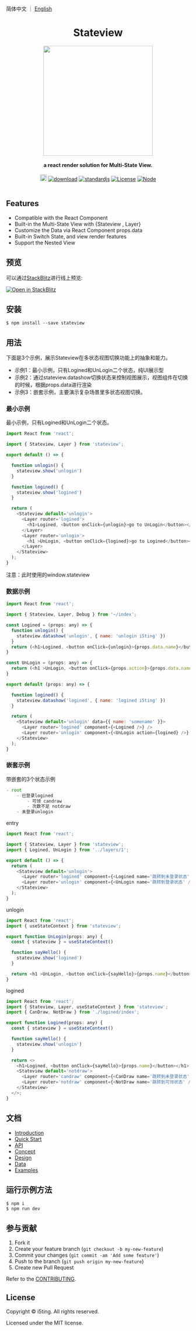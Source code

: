  
<div>
  简体中文 ｜ <a href="./README_EN.md">English</a>
</div>

<h1 align="center"> Stateview </h1>
<div align="center">
  <img src="https://img.alicdn.com/imgextra/i3/O1CN01ukckHc1yE7ND85M1s_!!6000000006546-2-tps-1088-970.png" width="300" />
</div>
<br />

<div align="center">
  <strong> a react render solution for Multi-State View.</strong>
</div>
<br />

<div align="center">
  <a href="https://badge.fury.io/js/stateview"><img src="https://badge.fury.io/js/stateview.svg" alt="npm version" height="18"></a>
  <a href="https://npmcharts.com/compare/stateview" target="_blank"><img src="https://img.shields.io/npm/dm/stateview" alt="download"></a>
  <a href="https://standardjs.com" target="_blank"><img src="https://img.shields.io/badge/code_style-standard-brightgreen.svg" alt="standardjs"></a>
  <a href="https://github.com/i5ting/stateview" target="_blank"><img src="https://img.shields.io/npm/l/vue.svg" alt="License"></a>
  <a href="https://github.com/zhangyuang/i5ting/stateview" target="_blank"><img src="https://img.shields.io/badge/node-%3E=12-green.svg" alt="Node"></a>
</div>
<br />

## Features

- Compatible with the React Component
- Built-in the Multi-State View with {Stateview , Layer}
- Customize the Data via React Component props.data
- Built-in Switch State, and view render features
- Support the Nested View

## 预览

可以通过[StackBlitz](http://stackblitz.com/)进行线上预览:

[![Open in StackBlitz](https://developer.stackblitz.com/img/open_in_stackblitz.svg)](https://stackblitz.com/github/i5ting/stateview)

## 安装

    $ npm install --save stateview

## 用法

下面是3个示例，展示Stateview在多状态视图切换功能上的抽象和能力。

- 示例1：最小示例，只有Logined和UnLogin二个状态，纯UI展示型
- 示例2：通过stateview.datashow切换状态来控制视图展示，视图组件在切换的时候，根据props.data进行渲染
- 示例3：嵌套示例，主要演示复杂场景里多状态视图切换。

### 最小示例

最小示例，只有Logined和UnLogin二个状态。

```js
import React from 'react';

import { Stateview, Layer } from 'stateview';

export default () => {

  function unlogin() {
    stateview.show('unlogin')
  }

  function logined() {
    stateview.show('logined')
  }

  return (
    <Stateview default='unlogin'>
      <Layer router='logined'>
        <h1>Logined, <button onClick={unlogin}>go to UnLogin</button></h1>
      </Layer>
      <Layer router='unlogin'>
        <h1 >UnLogin, <button onClick={logined}>go to Logined</button></h1>;
      </Layer>
    </Stateview>
  );
}
```

注意：此时使用的window.stateview

### 数据示例

```js
import React from 'react';

import { Stateview, Layer, Debug } from '~/index';

const Logined = (props: any) => {
  function unlogin() {
    stateview.datashow('unlogin', { name: 'unlogin i5ting' })
  }
  return (<h1>Logined, <button onClick={unlogin}>{props.data.name}</button></h1>)
}

const UnLogin = (props: any) => {
  return (<h1 >UnLogin, <button onClick={props.action}>{props.data.name}</button></h1>)
}

export default (props: any) => {

  function logined() {
    stateview.datashow('logined', { name: 'logined i5ting' })
  }

  return (
    <Stateview default='unlogin' data={{ name: 'somename' }}>
      <Layer router='logined' component={<Logined />} />
      <Layer router='unlogin' component={<UnLogin action={logined} />} />
    </Stateview>
  );
}
```

### 嵌套示例

带嵌套的3个状态示例

```js
- root
    - 已登录logined
        - 可领 candraw
        - 次数不足 notdraw
    - 未登录unlogin
```

entry

```js
import React from 'react';

import { Stateview, Layer } from 'stateview';
import { Logined, UnLogin } from '../layers/1';

export default () => {
  return (
    <Stateview default='unlogin'>
      <Layer router='logined' component={<Logined name='跳转到未登录状态' />} />
      <Layer router='unlogin' component={<UnLogin name='跳转到登录状态' />} />
    </Stateview>
  );
}
```

unlogin

```js
import React from 'react';
import { useStateContext } from 'stateview';

export function UnLogin(props: any) {
  const { stateview } = useStateContext()

  function sayHello() {
    stateview.show('logined')
  }

  return <h1 >UnLogin, <button onClick={sayHello}>{props.name}</button></h1>;
}
```

logined

```js
import React from 'react';
import { Stateview, Layer, useStateContext } from 'stateview';
import { CanDraw, NotDraw } from './logined/index';

export function Logined(props: any) {
  const { stateview } = useStateContext()

  function sayHello() {
    stateview.show('unlogin')
  }

  return <>
    <h1>Logined, <button onClick={sayHello}>{props.name}</button></h1>
    <Stateview default='notdraw'>
      <Layer router='candraw' component={<CanDraw name='跳转到未登录状态' />} />
      <Layer router='notdraw' component={<NotDraw name='跳转到可领状态' />} />
    </Stateview>
  </>;
}
```

## 文档

- [Introduction](./docs/introduction.md)
- [Quick Start](./docs/quick-start.md)
- [API](./docs/api.md)
- [Concept](./docs/concept.md)
- [Design](./docs/design.md)
- [Data](./docs/data.md)
- [Examples](./examples)

## 运行示例方法

```shell
$ npm i 
$ npm run dev
```

## 参与贡献

1. Fork it
2. Create your feature branch (`git checkout -b my-new-feature`)
3. Commit your changes (`git commit -am 'Add some feature'`)
4. Push to the branch (`git push origin my-new-feature`)
5. Create new Pull Request

Refer to the [CONTRIBUTING](./CONTRIBUTING.md).

## License

Copyright © i5ting. All rights reserved.

Licensed under the MIT license.
